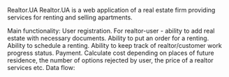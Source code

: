 Realtor.UA
Realtor.UA is a web application of a real estate firm providing services for renting and selling apartments.

Main functionality:
User registration. For realtor-user - ability to add real estate with necessary documents.
Ability to put an order for a renting.
Ability to schedule a renting.
Ability to keep track of realtor/customer work progress status.
Payment. Calculate cost depending on places of future residence, the number of options rejected by user, the price of a realtor services etc.
Data flow:
